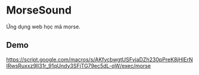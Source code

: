 # MorseSound
Ứng dụng web học mã morse.

## Demo
https://script.google.com/macros/s/AKfycbwgtUSFvjaDZh230pPreK8jHIErNIRwsRuxxz9Il31r_91qUndy3SFjTG79ec5dL-qW/exec/morse
